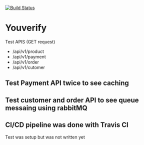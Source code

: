 [![Build Status](https://www.travis-ci.com/emmygozi/Youverify.svg?branch=main)](https://www.travis-ci.com/emmygozi/Youverify)

# Youverify

Test APIS (GET request)
- /api/v1/product
- /api/v1/payment
- /api/v1/order
- /api/v1/cutomer

## Test Payment API twice to see caching
## Test customer and order API to see queue messaing using rabbitMQ
## CI/CD pipeline was done with Travis CI


Test was setup but was not written yet